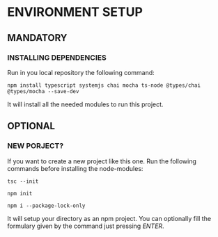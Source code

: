 # ENVIRONMENT SETUP

## MANDATORY

### INSTALLING DEPENDENCIES

Run in you local repository the following command:

`npm install typescript systemjs chai mocha ts-node @types/chai @types/mocha --save-dev`

It will install all the needed modules to run this project.

## OPTIONAL

### NEW PORJECT?

If you want to create a new project like this one. Run the following commands before installing the node-modules:

`tsc --init`

`npm init`

`npm i --package-lock-only`

It will setup your directory as an npm project. You can optionally fill the formulary given by the command just pressing _ENTER_.